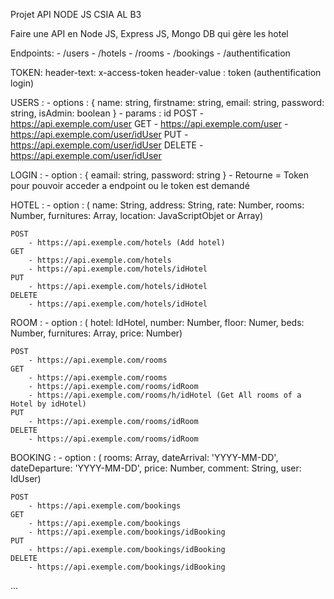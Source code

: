 Projet API NODE JS CSIA AL B3

Faire une API en Node JS, Express JS, Mongo DB qui gère les hotel

Endpoints:
    - /users
    - /hotels
    - /rooms
    - /bookings
    - /authentification

TOKEN:
    header-text: x-access-token
    header-value : token (authentification login)

USERS :
    - options : { name: string, firstname: string, email: string, password: string, isAdmin: boolean }
    - params : id
    POST
        - https://api.exemple.com/user
    GET
        - https://api.exemple.com/user
        - https://api.exemple.com/user/idUser
    PUT
        - https://api.exemple.com/user/idUser
    DELETE
        - https://api.exemple.com/user/idUser
        
LOGIN :
    - option : { eamail: string, password: string }
    - Retourne = Token pour pouvoir acceder a endpoint ou le token est demandé

HOTEL : 
    - option : ( name: String, address: String, rate: Number, rooms: Number, furnitures: Array, location: JavaScriptObjet or Array)

    POST
        - https://api.exemple.com/hotels (Add hotel)
    GET
        - https://api.exemple.com/hotels
        - https://api.exemple.com/hotels/idHotel 
    PUT
        - https://api.exemple.com/hotels/idHotel
    DELETE
        - https://api.exemple.com/hotels/idHotel 

ROOM : 
    - option : ( hotel: IdHotel, number: Number, floor: Numer, beds: Number, furnitures: Array, price: Number)

    POST
        - https://api.exemple.com/rooms
    GET
        - https://api.exemple.com/rooms
        - https://api.exemple.com/rooms/idRoom
        - https://api.exemple.com/rooms/h/idHotel (Get All rooms of a Hotel by idHotel)
    PUT
        - https://api.exemple.com/rooms/idRoom
    DELETE
        - https://api.exemple.com/rooms/idRoom

BOOKING : 
    - option : ( rooms: Array, dateArrival: 'YYYY-MM-DD', dateDeparture: 'YYYY-MM-DD', price: Number,
    comment: String, user: IdUser)

    POST
        - https://api.exemple.com/bookings
    GET
        - https://api.exemple.com/bookings
        - https://api.exemple.com/bookings/idBooking
    PUT
        - https://api.exemple.com/bookings/idBooking
    DELETE
        - https://api.exemple.com/bookings/idBooking

...